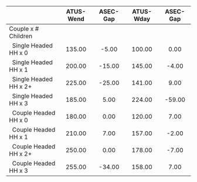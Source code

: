 
|                      |    ATUS-Wend |     ASEC-Gap |    ATUS-Wday |     ASEC-Gap |
| -------------------- | :----------: | :----------: | :----------: | :----------: |
| Couple x # Children  |              |              |              |              |
| &nbsp;&nbsp;Single Headed HH x 0 |       135.00 |        -5.00 |       100.00 |         0.00 |
| &nbsp;&nbsp;Single Headed HH x 1 |       200.00 |       -15.00 |       145.00 |        -4.00 |
| &nbsp;&nbsp;Single Headed HH x 2+ |       225.00 |       -25.00 |       141.00 |         9.00 |
| &nbsp;&nbsp;Single Headed HH x 3 |       185.00 |         5.00 |       224.00 |       -59.00 |
| &nbsp;&nbsp;Couple Headed HH x 0 |       180.00 |         0.00 |       120.00 |         7.00 |
| &nbsp;&nbsp;Couple Headed HH x 1 |       210.00 |         7.00 |       157.00 |        -2.00 |
| &nbsp;&nbsp;Couple Headed HH x 2+ |       250.00 |         0.00 |       178.00 |        -7.00 |
| &nbsp;&nbsp;Couple Headed HH x 3 |       255.00 |       -34.00 |       158.00 |         7.00 |

